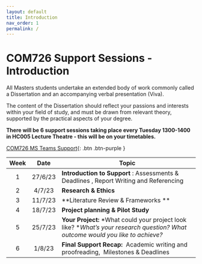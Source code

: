 ```yaml
---
layout: default
title: Introduction
nav_order: 1
permalink: /
---
```


# COM726 Support Sessions - Introduction

All Masters students undertake an extended body of work commonly called a Dissertation and an accompanying verbal presentation (Viva).

The content of the Dissertation should reflect your passions and interests within your field of study, and must be drawn from relevant theory, supported by the practical aspects of your degree.


**There will be 6 support sessions taking place every Tuesday 1300-1400 in HC005 Lecture Theatre - this will be on your timetables.**

[COM726 MS Teams Support](https://twitter.com/WebDevSolent){: .btn .btn-purple } 



| Week |  Date   | Topic                                                        |
| :--: | :-----: | ------------------------------------------------------------ |
|  1   | 27/6/23 | **Introduction to Support** : Assessments & Deadlines , Report Writing and Referencing |
|  2   | 4/7/23  | **Research & Ethics**                                        |
|  3   | 11/7/23 | **Literature Review & Frameworks **                          |
|  4   | 18/7/23 | **Project planning & Pilot Study**                           |
|  5   | 25/7/23 | **Your Project:** *What could your project look like? **What’s your research question?* *What outcome would you like to achieve?* |
|  6   | 1/8/23  | **Final Support Recap:**  Academic writing and proofreading,  Milestones & Deadlines |


